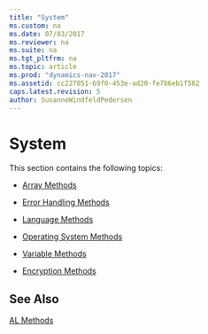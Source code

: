 ```yaml
---
title: "System"
ms.custom: na
ms.date: 07/03/2017
ms.reviewer: na
ms.suite: na
ms.tgt_pltfrm: na
ms.topic: article
ms.prod: "dynamics-nav-2017"
ms.assetid: cc227051-69f0-453e-ad20-fe7b6eb1f582
caps.latest.revision: 5
author: SusanneWindfeldPedersen
---
```

# System
This section contains the following topics:  

-   [Array Methods](../methods/devenv-array-methods.md)  

-   [Error Handling Methods](../methods/devenv-error-handling-methods.md)  

-   [Language Methods](../methods/devenv-language-methods.md)  

-   [Operating System Methods](../methods/devenv-operating-system-methods.md)  

-   [Variable Methods](../methods/devenv-variable-methods.md)  

-   [Encryption Methods](../methods/devenv-encryption-methods.md)  

## See Also  
 [AL Methods](../methods/devenv-al-methods.md)   
 <!--[Developer Reference](../devenv-developer-reference.md)-->

